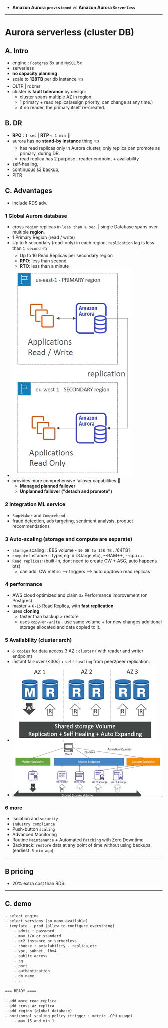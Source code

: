 - **Amazon Aurora `provisioned`** vs **Amazon Aurora `Serverless`**

---
# Aurora serverless (cluster DB)
## A. Intro
- engine : `Postgres` 3x  and `MySQL` 5x
- serverless
- **no capacity planning**
- scale to **128TB** per db instance :point_left:
- OLTP | rdbms
- cluster  is **fault tolerance** by design:
  - cluster spans multiple AZ in region.
  - 1 primary + read replica(assign priority, can change at any time.)
  - if no reader, the primary itself re-created.

## B. DR
- **RPO** : `1 sec` | **RTP** `< 1 min` :dart:
- aurora has no **stand-by instance** thing :point_left:
  - has read replicas only in Aurora cluster, only replica can promote as primary, during DR.
  - read replica has 2 purpose : reader endpoint + availability
- self-healing,
- continuous s3 backup,
- PITR

## C. Advantages
- include RDS adv.

###  1 Global Aurora database
- cross `region` replicas in `less than a sec`. | single Database spans over multiple **region**.
- 1 Primary Region (read / write)
- Up to 5 secondary (read-only) in each region, `replication` lag is less than `1 second` :point_left:
  - Up to 16 Read Replicas per secondary region
  - **RPO**: less than second
  - **RTO**: less than a minute
- ![img_3.png](../99_img/db/img_3.png)
- provides more comprehensive failover capabilities :dart:
  - **Managed planned failover**
  - **Unplanned failover ("detach and promote")** 
  
###  2 integration **ML service** 
- `SageMaker` and `Comprehend`
- fraud detection, ads targeting, sentiment analysis, product recommendations

### 3 Auto-scaling (storage and compute are separate)
- `storage` scaling :: EBS volume - `10 GB to 128 TB` . /64TB?
- `compute` Instance :: type( eg: d.r3.large,etc), --RAM++, --cpu++.
- `Read replicas`:  (built-in, dont need to create CW + ASG, auto happens bts)
  - can add, CW metric --> triggers --> auto up/down read replicas
   
### 4 performance
- AWS cloud optimized and claim `3x` Performance improvement (on Postgres)
- master + `6-15` Read Replica, with **fast replication**
- uses **cloning**
  - faster than backup > restore
  - uses `copy-on-write` - use same volume + for new changes additional storage allocated and data copied to it.
  
### 5 Availability (cluster arch)
- `6 copies` for data access 3 AZ : `cluster` ( with reader and writer endpoint)
- instant fail-over (<30s) + `self healing` from peer2peer replication.
- ![img.png](../99_img/db/img.png)
- ![img_2.png](../99_img/db/img_2.png)

### 6 more
  - Isolation and `security`
  - `Industry compliance`
  - Push-button `scaling`  
  - Advanced Monitoring
  - Routine `Maintenance` + Automated `Patching` with Zero Downtime
  - Backtrack: `restore` data at any point of time without using backups. (earliest :`5 mim ago`)

---
## B pricing
- 20% extra cost than RDS.

---
## C. demo
```
- select engine
- select versions (so many available)
- template - prod (allow to configure everything)
    - admis + password
    - max i/o or standard
    - ec2 instance or serverless
    - choose : avialability - replica,etc
    - vpc, subnet, Ibv4
    - public access
    - sg
    - port
    - authentication
    - db name
    - ...

=== READY ====

- add more read replica
- add cross az replica 
- add region (global database)
- horizontal scaling policy (trigger : metric -CPU usage)
    - max 15 and min 1
    
```